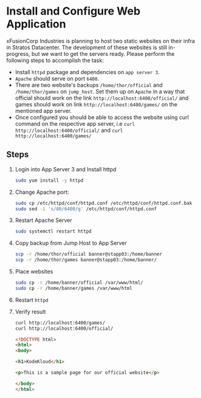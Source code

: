 # Install and Configure Web Application

xFusionCorp Industries is planning to host two static websites on their infra in Stratos Datacenter. The development of these websites is still in-progress, but we want to get the servers ready. Please perform the following steps to accomplish the task:

- Install `httpd` package and dependencies on `app server 3`.
- `Apache` should serve on port `6400`.
- There are two website's backups `/home/thor/official` and `/home/thor/games` on `jump_host`. Set them up on `Apache` in a way that official should work on the link `http://localhost:6400/official/` and games should work on link `http://localhost:6400/games/` on the mentioned app server.
- Once configured you should be able to access the website using curl command on the respective app server, i.e `curl http://localhost:6400/official/` and `curl http://localhost:6400/games/`

## Steps

1. Login into App Server 3 and Install httpd

    ```sh
    sudo yum install -y httpd
    ```

2. Change Apache port:

    ```sh
    sudo cp /etc/httpd/conf/httpd.conf /etc/httpd/conf/httpd.conf.bak
    sudo sed -i 's/80/6400/g' /etc/httpd/conf/httpd.conf
    ```

3. Restart Apache Server

    ```sh
    sudo systemctl restart httpd
    ```

4. Copy backup from Jump Host to App Server

    ```sh
    scp -r /home/thor/official banner@stapp03:/home/banner
    scp -r /home/thor/games banner@stapp03:/home/banner/
    ```

5. Place websites

    ```sh
    sudo cp -r /home/banner/official /var/www/html/
    sudo cp -r /home/banner/games /var/www/html
    ```

6. Restart `httpd`

7. Verify result

    ```sh
    curl http://localhost:6400/games/
    curl http://localhost:6400/official/
    ```

    ```html
    <!DOCTYPE html>
    <html>
    <body>

    <h1>KodeKloud</h1>

    <p>This is a sample page for our official website</p>

    </body>
    </html>
    ```
